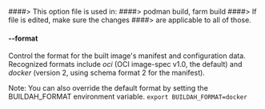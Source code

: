 ####> This option file is used in:
####>   podman build, farm build
####> If file is edited, make sure the changes
####> are applicable to all of those.
#### **--format**

Control the format for the built image's manifest and configuration data.
Recognized formats include *oci* (OCI image-spec v1.0, the default) and
*docker* (version 2, using schema format 2 for the manifest).

Note: You can also override the default format by setting the BUILDAH\_FORMAT
environment variable.  `export BUILDAH_FORMAT=docker`
